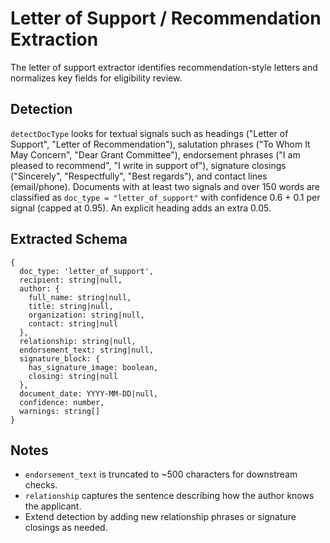 # Letter of Support / Recommendation Extraction

The letter of support extractor identifies recommendation-style letters and normalizes key fields for eligibility review.

## Detection

`detectDocType` looks for textual signals such as headings ("Letter of Support", "Letter of Recommendation"), salutation phrases ("To Whom It May Concern", "Dear Grant Committee"), endorsement phrases ("I am pleased to recommend", "I write in support of"), signature closings ("Sincerely", "Respectfully", "Best regards"), and contact lines (email/phone). Documents with at least two signals and over 150 words are classified as `doc_type = "letter_of_support"` with confidence 0.6 + 0.1 per signal (capped at 0.95). An explicit heading adds an extra 0.05.

## Extracted Schema

```
{
  doc_type: 'letter_of_support',
  recipient: string|null,
  author: {
    full_name: string|null,
    title: string|null,
    organization: string|null,
    contact: string|null
  },
  relationship: string|null,
  endorsement_text: string|null,
  signature_block: {
    has_signature_image: boolean,
    closing: string|null
  },
  document_date: YYYY-MM-DD|null,
  confidence: number,
  warnings: string[]
}
```

## Notes

- `endorsement_text` is truncated to ~500 characters for downstream checks.
- `relationship` captures the sentence describing how the author knows the applicant.
- Extend detection by adding new relationship phrases or signature closings as needed.
